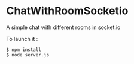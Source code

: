 # ChatWithRoomSocketio
A simple chat with different rooms in socket.io

To launch it :
```
$ npm install
$ node server.js
```